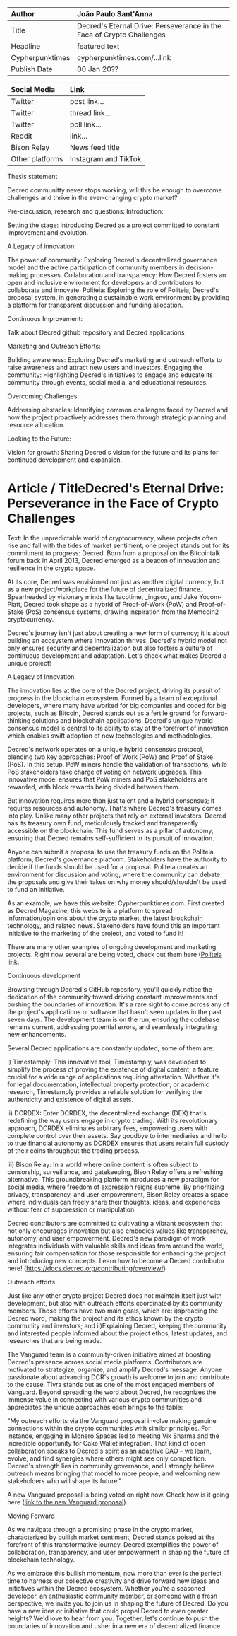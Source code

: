 | Author | João Paulo Sant'Anna |
| :---- | :---- |
| Title | Decred's Eternal Drive: Perseverance in the Face of Crypto Challenges |
| Headline  | featured text |
| Cypherpunktimes | cypherpunktimes.com/...link |
| Publish Date | 00 Jan 20?? |

| Social Media | Link |
| :---- | :---- |
| Twitter | post link… |
| Twitter | thread link… |
| Twitter | poll link… |
| Reddit  | link… |
| Bison Relay | News feed title |
| Other platforms | Instagram and TikTok |

Thesis statement 

Decred communitty never stops working, will this be enough to overcome challenges and thrive in the ever-changing crypto market?

Pre-discussion, research and questions:
Introduction:

Setting the stage: Introducing Decred as a project committed to constant improvement and evolution.

A Legacy of innovation:

The power of community: Exploring Decred's decentralized governance model and the active participation of community members in decision-making processes.
Collaboration and transparency: How Decred fosters an open and inclusive environment for developers and contributors to collaborate and innovate.
Politeia: Exploring the role of Politeia, Decred's proposal system, in generating a sustainable work environment by providing a platform for transparent discussion and funding allocation.

Continuous Improvement:

Talk about Decred github repository and Decred applications

Marketing and Outreach Efforts:

Building awareness: Exploring Decred's marketing and outreach efforts to raise awareness and attract new users and investors.
Engaging the community: Highlighting Decred's initiatives to engage and educate its community through events, social media, and educational resources.

Overcoming Challenges:

Addressing obstacles: Identifying common challenges faced by Decred and how the project proactively addresses them through strategic planning and resource allocation.

Looking to the Future:

Vision for growth: Sharing Decred's vision for the future and its plans for continued development and expansion.

# Article / TitleDecred's Eternal Drive: Perseverance in the Face of Crypto Challenges

Text: 
In the unpredictable world of cryptocurrency, where projects often rise and fall with the tides of market sentiment, one project stands out for its commitment to progress: Decred. Born from a proposal on the Bitcointalk forum back in April 2013, Decred emerged as a beacon of innovation and resilience in the crypto space.

At its core, Decred was envisioned not just as another digital currency, but as a new project/workplace for the future of decentralized finance. Spearheaded by visionary minds like tacotime, _ingsoc, and Jake Yocom-Piatt, Decred took shape as a hybrid of Proof-of-Work (PoW) and Proof-of-Stake (PoS) consensus systems, drawing inspiration from the Memcoin2 cryptocurrency.

Decred's journey isn't just about creating a new form of currency; it is about building an ecosystem where innovation thrives. Decred's hybrid model not only ensures security and decentralization but also fosters a culture of continuous development and adaptation. Let's check what makes Decred a unique project!

A Legacy of Innovation

The innovation lies at the core of the Decred project, driving its pursuit of progress in the blockchain ecosystem. Formed by a team of exceptional developers, where many have worked for big companies and coded for big projects, such as Bitcoin, Decred stands out as a fertile ground for forward-thinking solutions and blockchain applications. Decred's unique hybrid consensus model is central to its ability to stay at the forefront of innovation which enables swift adoption of new technologies and methodologies.

Decred's network operates on a unique hybrid consensus protocol, blending two key approaches: Proof of Work (PoW) and Proof of Stake (PoS). In this setup, PoW miners handle the validation of transactions, while PoS stakeholders take charge of voting on network upgrades. This innovative model ensures that PoW miners and PoS stakeholders are rewarded, with block rewards being divided between them.

But innovation requires more than just talent and a hybrid consensus; it requires resources and autonomy. That's where Decred's treasury comes into play. Unlike many other projects that rely on external investors, Decred has its treasury own fund, meticulously tracked and transparently accessible on the blockchain. This fund serves as a pillar of autonomy, ensuring that Decred remains self-sufficient in its pursuit of innovation. 

Anyone can submit a proposal to use the treasury funds on the Politeia platform, Decred's governance platform. Stakeholders have the authority to decide if the funds should be used for a proposal. Politeia creates an environment for discussion and voting, where the community can debate the proposals and give their takes on why money should/shouldn't be used to fund an initiative.

As an example, we have this website: Cypherpunktimes.com. First created as Decred Magazine, this website is a platform to spread information/opinions about the crypto market, the latest blockchain technology, and related news. Stakeholders have found this an important initiative to the marketing of the project, and voted to fund it!

There are many other examples of ongoing development and marketing projects. Right now several are being voted, check out them here ([Politeia link](https://proposals.decred.org/). 

Continuous development

Browsing through Decred's GitHub repository, you'll quickly notice the dedication of the community toward driving constant improvements and pushing the boundaries of innovation. It's a rare sight to come across any of the project's applications or software that hasn't seen updates in the past seven days. The development team is on the run, ensuring the codebase remains current, addressing potential errors, and seamlessly integrating new enhancements.

Several Decred applications are constantly updated, some of them are:

i) Timestamply: This innovative tool, Timestamply, was developed to simplify the process of proving the existence of digital content, a feature crucial for a wide range of applications requiring attestation. Whether it's for legal documentation, intellectual property protection, or academic research, Timestamply provides a reliable solution for verifying the authenticity and existence of digital assets.

ii) DCRDEX: Enter DCRDEX, the decentralized exchange (DEX) that's redefining the way users engage in crypto trading. With its revolutionary approach, DCRDEX eliminates arbitrary fees, empowering users with complete control over their assets. Say goodbye to intermediaries and hello to true financial autonomy as DCRDEX ensures that users retain full custody of their coins throughout the trading process.

iii) Bison Relay: In a world where online content is often subject to censorship, surveillance, and gatekeeping, Bison Relay offers a refreshing alternative. This groundbreaking platform introduces a new paradigm for social media, where freedom of expression reigns supreme. By prioritizing privacy, transparency, and user empowerment, Bison Relay creates a space where individuals can freely share their thoughts, ideas, and experiences without fear of suppression or manipulation.

Decred contributors are committed to cultivating a vibrant ecosystem that not only encourages innovation but also embodies values like transparency, autonomy, and user empowerment. Decred's new paradigm of work integrates individuals with valuable skills and ideas from around the world, ensuring fair compensation for those responsible for enhancing the project and introducing new concepts. Learn how to become a Decred contributor here! (https://docs.decred.org/contributing/overview/)

Outreach efforts

Just like any other crypto project Decred does not maintain itself just with development, but also with outreach efforts coordinated by its community members. Those efforts have two main goals, which are: i)spreading the Decred word, making the project and its ethos known by the crypto community and investors; and ii)Explaining Decred, keeping the community and interested people informed about the project ethos, latest updates, and researches that are being made. 

The Vanguard team is a community-driven initiative aimed at boosting Decred's presence across social media platforms. Contributors are motivated to strategize, organize, and amplify Decred's message. Anyone passionate about advancing DCR's growth is welcome to join and contribute to the cause. Tivra stands out as one of the most engaged members of Vanguard. Beyond spreading the word about Decred, he recognizes the immense value in connecting with various crypto communities and appreciates the unique approaches each brings to the table: 

"My outreach efforts via the Vanguard proposal involve making genuine connections within the crypto communities with similar principles. For instance, engaging in Monero Spaces led to meeting Vik Sharma and the incredible opportunity for Cake Wallet integration.  That kind of open collaboration speaks to Decred's spirit as an adaptive DAO – we learn, evolve, and find synergies where others might see only competition.  Decred's strength lies in community governance, and I strongly believe outreach means bringing that model to more people, and welcoming new stakeholders who will shape its future."

A new Vanguard proposal is being voted on right now. Check how is it going here ([link to the new Vanguard proposal](https://proposals.decred.org/record/d658f9a)).

Moving Forward

As we navigate through a promising phase in the crypto market, characterized by bullish market sentiment, Decred stands poised at the forefront of this transformative journey. Decred exemplifies the power of collaboration, transparency, and user empowerment in shaping the future of blockchain technology.

As we embrace this bullish momentum, now more than ever is the perfect time to harness our collective creativity and drive forward new ideas and initiatives within the Decred ecosystem. Whether you're a seasoned developer, an enthusiastic community member, or someone with a fresh perspective, we invite you to join us in shaping the future of Decred. Do you have a new idea or initiative that could propel Decred to even greater heights? We'd love to hear from you. Together, let's continue to push the boundaries of innovation and usher in a new era of decentralized finance.
